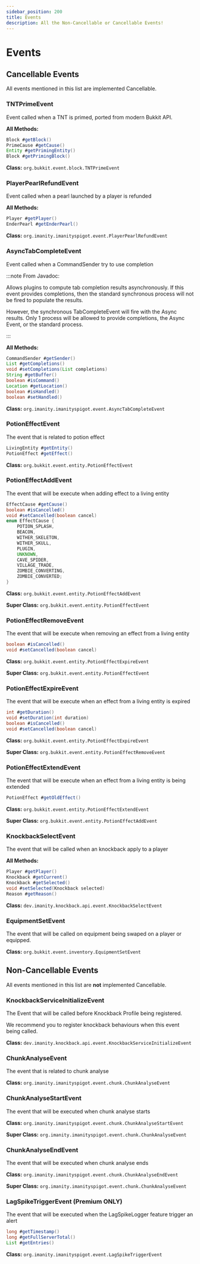 ```yaml
---
sidebar_position: 200
title: Events
description: All the Non-Cancellable or Cancellable Events!
---
```


# Events

## **Cancellable Events**

All events mentioned in this list are implemented Cancellable.

### **TNTPrimeEvent**

Event called when a TNT is primed, ported from modern Bukkit API.

**All Methods:**

```java
Block #getBlock()
PrimeCause #getCause()
Entity #getPrimingEntity()
Block #getPrimingBlock()
```

**Class:** `org.bukkit.event.block.TNTPrimeEvent`

### **PlayerPearlRefundEvent**

Event called when a pearl launched by a player is refunded

**All Methods:**

```java
Player #getPlayer()
EnderPearl #getEnderPearl()
```

**Class:** `org.imanity.imanityspigot.event.PlayerPearlRefundEvent`

### **AsyncTabCompleteEvent**

Event called when a CommandSender try to use completion

:::note From Javadoc:

Allows plugins to compute tab completion results asynchronously. If this event provides completions, then
the standard synchronous process will not be fired to populate the results.

However, the synchronous TabCompleteEvent
will fire with the Async results. Only 1 process will be allowed to provide completions, the Async Event, or the
standard process.

:::

**All Methods:**

```java
CommandSender #getSender()
List #getCompletions()
void #setCompletions(List completions)
String #getBuffer()
boolean #isCommand()
Location #getLocation()
boolean #isHandled()
boolean #setHandled()
```

**Class:** `org.imanity.imanityspigot.event.AsyncTabCompleteEvent`

### **PotionEffectEvent**

The event that is related to potion effect

```java
LivingEntity #getEntity()
PotionEffect #getEffect()
```

**Class:** `org.bukkit.event.entity.PotionEffectEvent`

### **PotionEffectAddEvent**

The event that will be execute when adding effect to a living entity

```java
EffectCause #getCause()
boolean #isCancelled()
void #setCancelled(boolean cancel)
enum EffectCause {
    POTION_SPLASH,
    BEACON,
    WITHER_SKELETON,
    WITHER_SKULL,
    PLUGIN,
    UNKNOWN,
    CAVE_SPIDER,
    VILLAGE_TRADE,
    ZOMBIE_CONVERTING,
    ZOMBIE_CONVERTED;
}
```

**Class:** `org.bukkit.event.entity.PotionEffectAddEvent`

**Super Class:** `org.bukkit.event.entity.PotionEffectEvent`

### **PotionEffectRemoveEvent**

The event that will be execute when removing an effect from a living entity

```java
boolean #isCancelled()
void #setCancelled(boolean cancel)
```

**Class:** `org.bukkit.event.entity.PotionEffectExpireEvent`

**Super Class:** `org.bukkit.event.entity.PotionEffectEvent`

### **PotionEffectExpireEvent**

The event that will be execute when an effect from a living entity is expired

```java
int #getDuration()
void #setDuration(int duration)
boolean #isCancelled()
void #setCancelled(boolean cancel)
```

**Class:** `org.bukkit.event.entity.PotionEffectExpireEvent`

**Super Class:** `org.bukkit.event.entity.PotionEffectRemoveEvent`

### **PotionEffectExtendEvent**

The event that will be execute when an effect from a living entity is being extended

```java
PotionEffect #getOldEffect()
```

**Class:** `org.bukkit.event.entity.PotionEffectExtendEvent`

**Super Class:** `org.bukkit.event.entity.PotionEffectAddEvent`

### **KnockbackSelectEvent**

The event that will be called when an knockback apply to a player

**All Methods:**

```java
Player #getPlayer()
Knockback #getCurrent()
Knockback #getSelected()
void #setSelected(Knockback selected)
Reason #getReason()
```

**Class:** `dev.imanity.knockback.api.event.KnockbackSelectEvent`

### **EquipmentSetEvent**

The event that will be called on equipment being swaped on a player or equipped.

**Class:** `org.bukkit.event.inventory.EquipmentSetEvent`

## **Non-Cancellable Events**

All events mentioned in this list are **not** implemented Cancellable.

### **KnockbackServiceInitializeEvent**

The Event that will be called before Knockback Profile being registered.

We recommend you to register knockback behaviours when this event being called.

**Class:** `dev.imanity.knockback.api.event.KnockbackServiceInitializeEvent`

### **ChunkAnalyseEvent**

The event that is related to chunk analyse

**Class:** `org.imanity.imanityspigot.event.chunk.ChunkAnalyseEvent`

### **ChunkAnalyseStartEvent**

The event that will be executed when chunk analyse starts

**Class:** `org.imanity.imanityspigot.event.chunk.ChunkAnalyseStartEvent`

**Super Class:** `org.imanity.imanityspigot.event.chunk.ChunkAnalyseEvent`

### **ChunkAnalyseEndEvent**

The event that will be executed when chunk analyse ends

**Class:** `org.imanity.imanityspigot.event.chunk.ChunkAnalyseEndEvent`

**Super Class:** `org.imanity.imanityspigot.event.chunk.ChunkAnalyseEvent`

### **LagSpikeTriggerEvent (Premium ONLY)**

The event that will be executed when the LagSpikeLogger feature trigger an alert

```java
long #getTimestamp()
long #getFullServerTotal()
List #getEntries()
```

**Class:** `org.imanity.imanityspigot.event.LagSpikeTriggerEvent`
